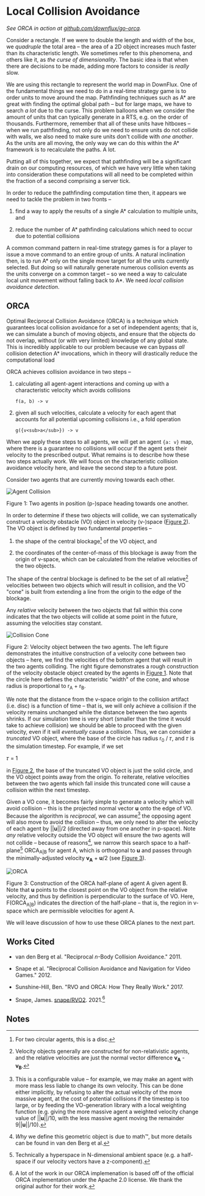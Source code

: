 # Local Collision Avoidance

*See ORCA in action at
[github.com/downflux/go-orca](http://github.com/downflux/go-orca).*

Consider a rectangle. If we were to double the length and width of the box, we
_quadruple_ the total area – the area of a 2D object increases much faster than
its characteristic length. We sometimes refer to this phenomena, and others like
it, as _the curse of dimensionality_. The basic idea is that when there are
decisions to be made, adding more factors to consider is _really_ slow.

We are using this rectangle to represent the world map in DownFlux. One of the
fundamental things we need to do in a real-time strategy game is to order units
to move around the map. Pathfinding techniques such as A\* are great with
finding the optimal global path – but for large maps, we have to search _a lot_
due to the curse. This problem balloons when we consider the amount of units
that can typically generate in a RTS, e.g. on the order of thousands.
Furthermore, remember that all of these units have hitboxes – when we run
pathfinding, not only do we need to ensure units do not collide with walls, we
also need to make sure units don't collide with _one another_. As the units are
all moving, the only way we can do this within the A\* framework is to
recalculate the paths. A lot.

Putting all of this together, we expect that pathfinding will be a significant
drain on our computing resources, of which we have very little when taking into
consideration these computations will all need to be completed within the
fraction of a second comprising a server tick.

In order to reduce the pathfinding computation time then, it appears we need to
tackle the problem in two fronts –

1. find a way to apply the results of a single A\* calculation to multiple
units, and

2. reduce the number of A\* pathfinding calculations which need to occur due to
potential collisions

A common command pattern in real-time strategy games is for a player to issue a
move command to an entire group of units. A natural inclination then, is to run
A\* only on the single move target for all the units currently selected. But
doing so will naturally generate numerous collision events as the units converge
on a common target – so we need a way to calculate local unit movement without
falling back to A\*. We need _local collision avoidance detection_.

## ORCA

Optimal Reciprocal Collision Avoidance (ORCA) is a technique which guarantees
local collision avoidance for a set of independent agents; that is, we can
simulate a bunch of moving objects, and ensure that the objects do not overlap,
without (or with very limited) knowledge of any global state. This is incredibly
applicable to our problem because we can bypass _all_ collision detection A\*
invocations, which in theory will drastically reduce the computational load

ORCA achieves collision avoidance in two steps –


1. calculating all agent-agent interactions and coming up with a characteristic
velocity which avoids collisions

    ```
    f(a, b) -> v
    ```

2. given all such velocities, calculate a velocity for each agent that accounts
for all potential upcoming collisions i.e., a fold operation

    ```
    g({v<sub>a</sub>}) -> v
    ```

When we apply these steps to all agents, we will get an agent `{a: v}` map,
where there is a guarantee no collisions will occur if the agent sets their
velocity to the prescribed output. What remains is to describe how these two
steps actually work. We will focus on the characteristic collision avoidance
velocity here, and leave the second step to a future post.

Consider two agents that are currently moving towards each other.

<a name="figure-1"></a>![Agent Collision](assets/orca_vo_agent_collision.png)

Figure 1: Two agents in position (p-)space heading towards one another.

In order to determine if these two objects will collide, we can systematically
construct a velocity obstacle (VO) object in velocity (v-)space ([Figure
2](#figure-2)). The VO object is defined by two fundamental properties –


1. the shape of the central blockage[^1] of the VO object, and

2. the coordinates of the center-of-mass of this blockage is away from the
origin of v-space, which can be calculated from the relative velocities of the
two objects.

The shape of the central blockage is defined to be the set of all relative[^2]
velocities between two objects which will result in collision, and the VO "cone"
is built from extending a line from the origin to the edge of the blockage.

Any _relative_ velocity between the two objects that fall within this cone
indicates that the two objects will collide at some point in the future,
assuming the velocities stay constant.

<a name="figure-2"></a>![Collision Cone](assets/orca_vo_collision_cone.png)

Figure 2: Velocity object between the two agents. The left figure demonstrates
the intuitive construction of a velocity cone between two objects – here, we
find the velocities of the bottom agent that will result in the two agents
colliding. The right figure demonstrates a rough construction of the velocity
obstacle object created by the agents in [Figure 1](#figure-1). Note that the
circle here defines the characteristic "width" of the cone, and whose radius is
proportional to r<sub>A</sub> + r<sub>B</sub>.

We note that the distance from the v-space origin to the collision artifact
(i.e. disc) is a function of time – that is, we will only achieve a collision if
the velocity remains unchanged while the distance between the two agents
shrinks. If our simulation time is very short (smaller than the time it would
take to achieve collision) we should be able to proceed with the given velocity,
even if it will _eventually_ cause a collision. Thus, we can consider a
_truncated_ VO object, where the base of the circle has radius r<sub>0</sub> /
𝜏, and 𝜏 is the simulation timestep. For example, if we set

𝜏 = 1

in [Figure 2](#figure-2), the base of the truncated VO object is just the solid
circle, and the VO object points away from the origin. To reiterate, relative
velocities between the two agents which fall inside this truncated cone will
cause a collision within the next timestep.

Given a VO cone, it becomes fairly simple to generate a velocity which will
avoid collision – this is the projected normal vector **u** onto the edge of VO.
Because the algorithm is _reciprocal_, we can assume[^3] the opposing agent will
also move to avoid the collision – thus, we only need to alter the velocity of
each agent by ||**u**||/2 (directed away from one another in p-space). Note
_any_ relative velocity outside the VO object will ensure the two agents will
not collide – because of reasons[^4], we narrow this search space to a
half-plane[^5] ORCA<sub>A|B</sub> for agent A, which is orthogonal to **u** and
passes through the minimally-adjusted velocity **v<sub>A</sub>** + **u**/2 (see
[Figure 3](#figure-3)).

<a name="figure-3"></a>![ORCA](assets/orca_vo_orca.png)

Figure 3: Construction of the ORCA half-plane of agent A given agent B. Note
that **u** points to the closest point on the VO object from the relative
velocity, and thus by definition is perpendicular to the surface of VO. Here,
F(ORCA<sub>A|B</sub>) indicates the direction of the half-plane – that is, the
region in v-space which are permissible velocities for agent A.

We will leave discussion of how to use these ORCA planes to the next part.

## Works Cited

* van den Berg et al. "Reciprocal _n_-Body Collision Avoidance." 2011.

* Snape et al. "Reciprocal Collision Avoidance and Navigation for Video Games."
  2012.

* Sunshine-Hill, Ben. "RVO and ORCA: How They Really Work." 2017.

* Snape, James. [snape/RVO2](https://github.com/snape/RVO2). 2021.[^6]

## Notes

[^1]: For two circular agents, this is a disc.

[^2]: Velocity objects generally are constructed for non-relativistic agents,
    and the relative velocities are just the normal vector difference
    **v<sub>A</sub>** - **v<sub>B</sub>**.

[^3]: This is a configurable value – for example, we may make an agent with more
    mass less liable to change its own velocity. This can be done either
    implicitly, by refusing to alter the actual velocity of the more massive
    agent, at the cost of potential collisions if the timestep is too large, or
    by feeding the VO-generation library with a local weighting function (e.g.
    giving the more massive agent a weighted velocity change value of
    ||**u**||/10, with the less massive agent moving the remainder
    9||**u**||/10).

[^4]: _Why_ we define this geometric object is due to math™, but more details
    can be found in van den Berg et al.

[^5]: Technically a hyperspace in N-dimensional ambient space (e.g. a half-space
    if our velocity vectors have a z-component).

[^6]: A lot of the work in our ORCA implemenation is based off of the official
    ORCA implementation under the Apache 2.0 license. We thank the original author
    for their work.
